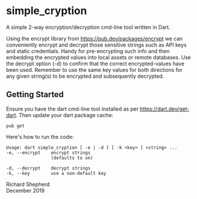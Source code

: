 # simple_cryption

A simple 2-way encryption/decryption cmd-line tool written in Dart.

Using the encrypt library from https://pub.dev/packages/encrypt we can conveniently encrypt and decrypt those sensitive strings such as API keys and static credentials. Handy for pre-encrypting such info and then embedding the encrypted values into local assets or remote databases. Use the decrypt option (-d) to confirm that the correct encrypted-values have been used. Remember to use the same key values for both directions for any given string(s) to be encrypted and subsequently decrypted.

## Getting Started

Ensure you have the dart cmd-line tool installed as per https://dart.dev/get-dart. Then update your dart package cache:

```
pub get
```

Here's how to run the code:

```
Usage: dart simple_cryption [ -e | -d ] [ -k <key> ] <string> ...
-e, --encrypt    encrypt strings
                 (defaults to on)

-d, --decrypt    decrypt strings
-k, --key        use a non-default key
```

Richard Shepherd  
December 2019
